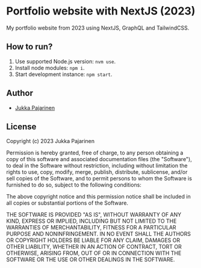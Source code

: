 # Portfolio website with NextJS (2023)

My portfolio website from 2023 using NextJS, GraphQL and TailwindCSS.

## How to run?

1. Use supported Node.js version: `nvm use`.
2. Install node modules: `npm i`.
3. Start development instance: `npm start`.

## Author

- [Jukka Pajarinen](https://www.jukkapajarinen.com)


## License

Copyright (c) 2023 Jukka Pajarinen

Permission is hereby granted, free of charge, to any person obtaining a copy of this software and associated documentation files (the "Software"), to deal in the Software without restriction, including without limitation the rights to use, copy, modify, merge, publish, distribute, sublicense, and/or sell copies of the Software, and to permit persons to whom the Software is furnished to do so, subject to the following conditions:

The above copyright notice and this permission notice shall be included in all copies or substantial portions of the Software.

THE SOFTWARE IS PROVIDED "AS IS", WITHOUT WARRANTY OF ANY KIND, EXPRESS OR IMPLIED, INCLUDING BUT NOT LIMITED TO THE WARRANTIES OF MERCHANTABILITY, FITNESS FOR A PARTICULAR PURPOSE AND NONINFRINGEMENT. IN NO EVENT SHALL THE AUTHORS OR COPYRIGHT HOLDERS BE LIABLE FOR ANY CLAIM, DAMAGES OR OTHER LIABILITY, WHETHER IN AN ACTION OF CONTRACT, TORT OR OTHERWISE, ARISING FROM, OUT OF OR IN CONNECTION WITH THE SOFTWARE OR THE USE OR OTHER DEALINGS IN THE SOFTWARE.